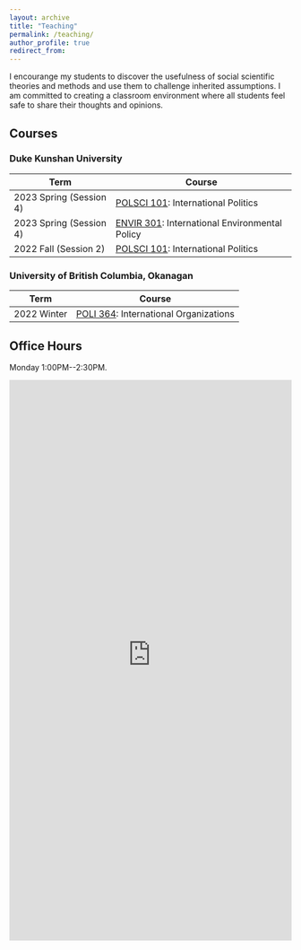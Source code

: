 ```yaml
---
layout: archive
title: "Teaching"
permalink: /teaching/
author_profile: true
redirect_from:
---
```


I encourange my students to discover the usefulness of social scientific theories and methods and use them to challenge inherited assumptions. I am committed to creating a classroom environment where all students feel safe to share their thoughts and opinions.

## Courses

### Duke Kunshan University

| Term | Course |
| --- |  --- | 
| 2023 Spring (Session 4) | [POLSCI 101](../teaching/polsci101_202304/): International Politics |
| 2023 Spring (Session 4) | [ENVIR 301](../teaching/envir301_202304/): International Environmental Policy |
| 2022 Fall (Session 2) | [POLSCI 101](../teaching/polsci101_202202/): International Politics |


### University of British Columbia, Okanagan

| Term | Course |
| --- |  --- | 
| 2022 Winter | [POLI 364](../teaching/202201/): International Organizations |
   



## Office Hours

Monday 1:00PM--2:30PM. 

<iframe src="https://takumishibaike.youcanbook.me/?noframe=true&skipHeaderFooter=true" id="ycbmiframetakumishibaike" style="width:100%;height:1000px;border:0px;background-color:transparent;" frameborder="0" allowtransparency="true"></iframe><script>window.addEventListener && window.addEventListener("message", function(event){if (event.origin === "https://takumishibaike.youcanbook.me"){document.getElementById("ycbmiframetakumishibaike").style.height = event.data + "px";}}, false);</script>

